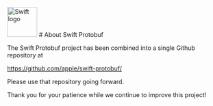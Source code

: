 <img src="https://swift.org/assets/images/swift.svg" alt="Swift logo" height="70" >
# About Swift Protobuf

The Swift Protobuf project has been combined into a single Github repository at

https://github.com/apple/swift-protobuf/

Please use that repository going forward.

Thank you for your patience while we continue to improve this project!
